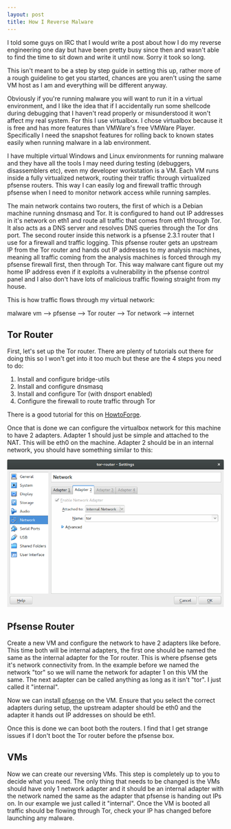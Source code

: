 ```yaml
---
layout: post
title: How I Reverse Malware
---
```


I told some guys on IRC that I would write a post about how I do my reverse engineering one day but have been pretty busy since then and wasn't able to find the time to sit down and write it until now. Sorry it took so long.

This isn't meant to be a step by step guide in setting this up, rather more of a rough guideline to get you started, chances are you aren't using the same VM host as I am and everything will be different anyway.

Obviously if you're running malware you will want to run it in a virtual environment, and I like the idea that if I accidentally run some shellcode during debugging that I haven't read properly or misunderstood it won't affect my real system. For this I use virtualbox. I chose virtualbox because it is free and has more features than VMWare's free VMWare Player. Specifically I need the snapshot features for rolling back to known states easily when running malware in a lab environment.

I have multiple virtual Windows and Linux environments for running malware and they have all the tools I may need during testing (debuggers, disassemblers etc), even my developer workstation is a VM. Each VM runs inside a fully virtualized network, routing their traffic through virtualized pfsense routers. This way I can easily log and firewall traffic through pfsense when I need to monitor network access while running samples.

The main network contains two routers, the first of which is a Debian machine running dnsmasq and Tor. It is configured to hand out IP addresses in it's network on eth1 and route all traffic that comes from eth1 through Tor. It also acts as a DNS server and resolves DNS queries through the Tor dns port.
The second router inside this network is a pfsense 2.3.1 router that I use for a firewall and traffic logging. This pfsense router gets an upstream IP from the Tor router and hands out IP addresses to my analysis machines, meaning all traffic coming from the analysis machines is forced through my pfsense firewall first, then through Tor. This way malware cant figure out my home IP address even if it exploits a vulnerability in the pfsense control panel and I also don't have lots of malicious traffic flowing straight from my house.

This is how traffic flows through my virtual network:

malware vm --> pfsense --> Tor router --> Tor network --> internet


## Tor Router

First, let's set up the Tor router. There are plenty of tutorials out there for doing this so I won't get into it too much but these are the 4 steps you need to do:

1. Install and configure bridge-utils
2. Install and configure dnsmasq
3. Install and configure Tor (with dnsport enabled)
4. Configure the firewall to route traffic through Tor

There is a good tutorial for this on [HowtoForge](https://www.howtoforge.com/how-to-set-up-a-tor-middlebox-routing-all-virtualbox-virtual-machine-traffic-over-the-tor-network).

Once that is done we can configure the virtualbox network for this machine to have 2 adapters. Adapter 1 should just be simple and attached to the NAT. This will be eth0 on the machine. Adapter 2 should be in an internal network, you should have something similar to this:

![tor router network settings](/images/tor-router-settings.png "tor router network settings")

## Pfsense Router

Create a new VM and configure the network to have 2 adapters like before. This time both will be internal adapters, the first one should be named the same as the internal adapter for the Tor router. This is where pfsense gets it's network connectivity from. In the example before we named the network "tor" so we will name the network for adapter 1 on this VM the same. The next adapter can be called anything as long as it isn't "tor". I just called it "internal".

Now we can install [pfsense](https://www.pfsense.org/download/) on the VM. Ensure that you select the correct adapters during setup, the upstream adapter should be eth0 and the adapter it hands out IP addresses on should be eth1.

Once this is done we can boot both the routers. I find that I get strange issues if I don't boot the Tor router before the pfsense box.

## VMs

Now we can create our reversing VMs. This step is completely up to you to decide what you need. The only thing that needs to be changed is the VMs should have only 1 network adapter and it should be an internal adapter with the network named the same as the adapter that pfsense is handing out IPs on. In our example we just called it "internal". Once the VM is booted all traffic should be flowing through Tor, check your IP has changed before launching any malware.
